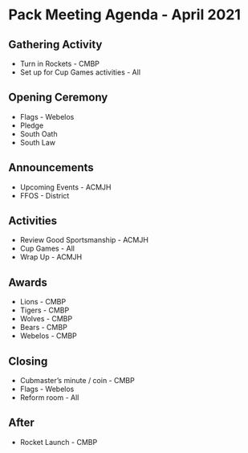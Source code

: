 # Pack Meeting Agenda - April 2021

## **Gathering Activity**

*   Turn in Rockets - CMBP
*   Set up for Cup Games activities - All

## **Opening Ceremony**

*   Flags - Webelos
*   Pledge
*   South Oath
*   South Law

## **Announcements**

*   Upcoming Events - ACMJH
*   FFOS - District

## **Activities**

*   Review Good Sportsmanship - ACMJH
*   Cup Games - All
*   Wrap Up - ACMJH

## **Awards**

*   Lions - CMBP
*   Tigers - CMBP
*   Wolves - CMBP
*   Bears - CMBP
*   Webelos - CMBP

## **Closing**

*   Cubmaster’s minute / coin - CMBP
*   Flags - Webelos
*   Reform room - All

## **After**

*   Rocket Launch - CMBP